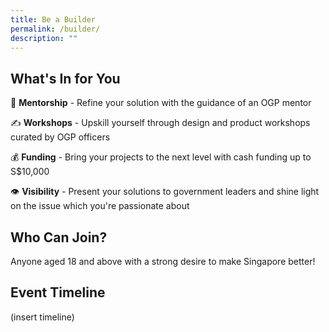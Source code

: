 ```yaml
---
title: Be a Builder
permalink: /builder/
description: ""
---
```

## **What's In for You**
👤 **Mentorship** - Refine your solution with the guidance of an OGP mentor

✍️ **Workshops** - Upskill yourself through design and product workshops curated by OGP officers

💰 **Funding** - Bring your projects to the next level with cash funding up to S$10,000

👁 **Visibility** - Present your solutions to government leaders and shine light on the issue which you're passionate about

## **Who Can Join?**
Anyone aged 18 and above with a strong desire to make Singapore better!

## **Event Timeline**
(insert timeline)